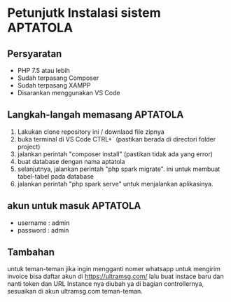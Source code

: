 # Petunjutk Instalasi sistem APTATOLA

## Persyaratan
- PHP 7.5 atau lebih
- Sudah terpasang Composer
- Sudah terpasang XAMPP
- Disarankan menggunakan VS Code

## Langkah-langah memasang APTATOLA
1. Lakukan clone repository ini / downlaod file zipnya
2. buka terminal di VS Code CTRL+` (pastikan berada di directori folder project)
3. jalankan perintah "composer install" (pastikan tidak ada yang error)
4. buat database dengan nama aptatola
5. selanjutnya, jalankan perintah "php spark migrate". ini untuk membuat tabel-tabel pada database
6. jalankan perintah "php spark serve" untuk menjalankan aplikasinya.

## akun untuk masuk APTATOLA
- username : admin
- password : admin

## Tambahan 
untuk teman-teman jika ingin mengganti nomer whatsapp untuk mengirim invoice bisa daftar akun di https://ultramsg.com/ lalu buat instace baru dan nanti token dan URL Instance nya diubah ya di bagian controllernya, sesuaikan di akun ultramsg.com teman-teman.
